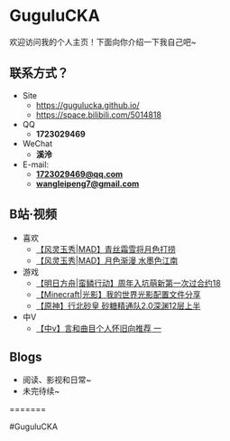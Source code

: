 # GuguluCKA

欢迎访问我的个人主页！下面向你介绍一下我自己吧\~

<!-- .slide -->

## 联系方式？

- Site
  - https://gugulucka.github.io/
  - https://space.bilibili.com/5014818
- QQ
  - **1723029469**
- WeChat
  - **溪泠**
- E-mail:
  - **[1723029469@qq.com](mailto:1723029469@qq.com)**
  - **[wangleipeng7@gmail.com](mailto:wangleipeng7@gmail.com)**

<!-- .slide -->

## B站·视频

- 喜欢 
  - [【风灵玉秀|MAD】青丝霜雪将月色打捞](https://www.bilibili.com/video/BV19v411h7Kd/)
  - [【风灵玉秀|MAD】月色渐漫 水墨色江南](https://www.bilibili.com/video/BV1h5411K7pj/)
- 游戏
  - [【明日方舟|蛮鳞行动】周年入坑萌新第一次过合约18](https://www.bilibili.com/video/BV1cb4y1U7L5/)
  - [【Minecraft|光影】我的世界光影配置文件分享](https://www.bilibili.com/video/BV1xQ4y117AM/)
  - [【原神】行北砂皇 砂糖精通队2.0深渊12层上半](https://www.bilibili.com/video/BV1KU4y1J7BY/)
- 中V
  - [【中v】言和曲目个人怀旧向推荐 一](https://www.bilibili.com/video/BV15Q4y1Z7fR/)

<!-- .slide -->

## Blogs

- 阅读、影视和日常~
- 未完待续~

<!-- .slide vertical=true -->
=======

#GuguluCKA

